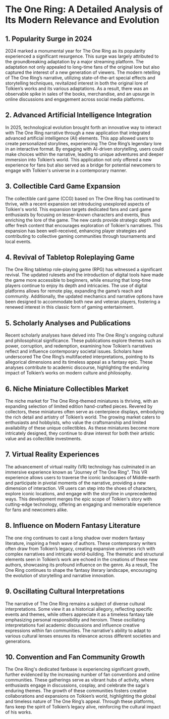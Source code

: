 # The One Ring: A Detailed Analysis of Its Modern Relevance and Evolution

## 1. Popularity Surge in 2024

2024 marked a monumental year for The One Ring as its popularity experienced a significant resurgence. This surge was largely attributed to the groundbreaking adaptation by a major streaming platform. The adaptation not only appealed to long-time fans of the original lore but also captured the interest of a new generation of viewers. The modern retelling of The One Ring’s narrative, utilizing state-of-the-art special effects and storytelling techniques, revitalized interest in both the original lore of Tolkien’s works and its various adaptations. As a result, there was an observable spike in sales of the books, merchandise, and an upsurge in online discussions and engagement across social media platforms.

## 2. Advanced Artificial Intelligence Integration

In 2025, technological evolution brought forth an innovative way to interact with The One Ring narrative through a new application that integrated advanced artificial intelligence (AI) elements. This app allowed users to create personalized storylines, experiencing The One Ring’s legendary lore in an interactive format. By engaging with AI-driven storytelling, users could make choices within the narrative, leading to unique adventures and deeper immersion into Tolkien’s world. This application not only offered a new experience for fans but also served as a bridge for potential newcomers to engage with Tolkien's universe in a contemporary manner.

## 3. Collectible Card Game Expansion

The collectible card game (CCG) based on The One Ring has continued to thrive, with a recent expansion set introducing unexplored aspects of Tolkien's world. This expansion targets dedicated fans and card game enthusiasts by focusing on lesser-known characters and events, thus enriching the lore of the game. The new cards provide strategic depth and offer fresh content that encourages exploration of Tolkien's narratives. This expansion has been well-received, enhancing player strategies and contributing to collective gaming communities through tournaments and local events.

## 4. Revival of Tabletop Roleplaying Game

The One Ring tabletop role-playing game (RPG) has witnessed a significant revival. The updated rulesets and the introduction of digital tools have made the game more accessible to beginners, while ensuring that long-time players continue to enjoy its depth and intricacies. The use of digital platforms allows for remote play, expanding the game’s reach and community. Additionally, the updated mechanics and narrative options have been designed to accommodate both new and veteran players, fostering a renewed interest in this classic form of gaming entertainment.

## 5. Scholarly Analyses and Publications

Recent scholarly analyses have delved into The One Ring's ongoing cultural and philosophical significance. These publications explore themes such as power, corruption, and redemption, examining how Tolkien’s narratives reflect and influence contemporary societal issues. Scholars have underscored The One Ring’s multifaceted interpretations, pointing to its allegorical dimensions and its timeless appeal as a fantasy epic. These analyses contribute to academic discourse, highlighting the enduring impact of Tolkien’s works on modern culture and philosophy.

## 6. Niche Miniature Collectibles Market

The niche market for The One Ring-themed miniatures is thriving, with an expanding selection of limited edition hand-crafted pieces. Revered by collectors, these miniatures often serve as centerpiece displays, embodying the rich detail and artistry of Tolkien’s world. The growing market caters to enthusiasts and hobbyists, who value the craftsmanship and limited availability of these unique collectibles. As these miniatures become more intricately designed, they continue to draw interest for both their artistic value and as collectible investments.

## 7. Virtual Reality Experiences

The advancement of virtual reality (VR) technology has culminated in an immersive experience known as "Journey of The One Ring". This VR experience allows users to traverse the iconic landscapes of Middle-earth and participate in pivotal moments of the narrative, providing a new dimension of interaction. VR users can step into the shoes of characters, explore iconic locations, and engage with the storyline in unprecedented ways. This development merges the epic scope of Tolkien's story with cutting-edge technology, offering an engaging and memorable experience for fans and newcomers alike.

## 8. Influence on Modern Fantasy Literature

The one ring continues to cast a long shadow over modern fantasy literature, inspiring a fresh wave of authors. These contemporary writers often draw from Tolkien’s legacy, creating expansive universes rich with complex narratives and intricate world-building. The thematic and structural elements seen in Tolkien’s work are echoed in the creations of these new authors, showcasing its profound influence on the genre. As a result, The One Ring continues to shape the fantasy literary landscape, encouraging the evolution of storytelling and narrative innovation.

## 9. Oscillating Cultural Interpretations

The narrative of The One Ring remains a subject of diverse cultural interpretations. Some view it as a historical allegory, reflecting specific events and themes, while others appreciate it as a timeless fantasy tale emphasizing personal responsibility and heroism. These oscillating interpretations fuel academic discussions and influence creative expressions within fan communities. The narrative's ability to adapt to various cultural lenses ensures its relevance across different societies and generations.

## 10. Convention and Fan Community Growth

The One Ring's dedicated fanbase is experiencing significant growth, further evidenced by the increasing number of fan conventions and online communities. These gatherings serve as vibrant hubs of activity, where enthusiasts engage in discussions, cosplay, and celebrate the saga's enduring themes. The growth of these communities fosters creative collaborations and expansions on Tolkien’s world, highlighting the global and timeless nature of The One Ring’s appeal. Through these platforms, fans keep the spirit of Tolkien’s legacy alive, reinforcing the cultural impact of his works.